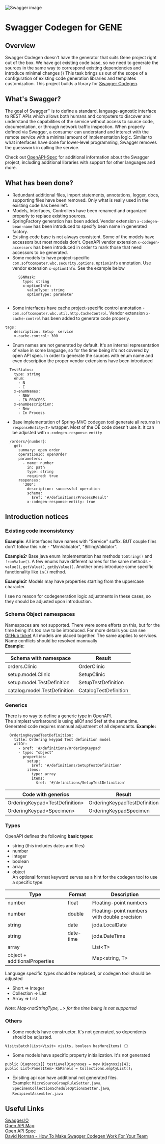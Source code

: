 ![Swagger image](https://habrastorage.org/webt/rx/oo/dk/rxoodkkmw-pkzgffxidjs-f55ag.png)
# Swagger Codegen for GENE

## Overview
Swagger Codegen doesn't have the generator that suits Gene project right out of the box. We have got existing code base, so we need to generate the sources in the same way to correspond existing dependencies and introduce minimal changes )) 
This task brings us out of the scope of a configuration of existing code generation libraries and templates customization.
This project builds a library for [Swagger Codegen](https://github.com/swagger-api/swagger-codegen).

## What's Swagger?
The goal of Swagger™ is to define a standard, language-agnostic interface to REST APIs which allows both humans and computers to discover and understand the capabilities of the service without access to source code, documentation, or through network traffic inspection. When properly defined via Swagger, a consumer can understand and interact with the remote service with a minimal amount of implementation logic. Similar to what interfaces have done for lower-level programming, Swagger removes the guesswork in calling the service.


Check out [OpenAPI-Spec](https://github.com/OAI/OpenAPI-Specification) for additional information about the Swagger project, including additional libraries with support for other languages and more. 
  
## What has been done?
* Redundant additional files, import statements, annotations, logger, docs, supporting files have been removed. Only what is really used in the existing code has been left.
* Models, Interfaces, Controllers have been renamed and organized properly to replace existing sources.
* SpringFactory generation has been added. Vendor extension `x-codegen-bean-name` has been introduced to specify bean name in generated factory.
* Existing code base is not always consistent. Some of the models have accessors but most models don't. OpenAPI vendor extension `x-codegen-accessors` has been introduced in order to mark those that need accessors to be generated.
* Some models to have project-specific  `com.softcomputer.wbc.security.options.OptionInfo` annotation. Use  vendor extension `x-optionInfo`. See the example below
```
      SSNMask:
        type: string
        x-optionInfo:
          valueType: string
          optionType: parameter
      
```
* Some interfaces have cache project-specific control annotation - `com.softcomputer.wbc.util.http.CacheControl`. Vendor extension `x-cache-control` has been added to generate code properly.
```
tags:
    description: Setup  service
    x-cache-control: 300
```
* Enum names are not generated by default. It's an internal representation of value in some language, so for the time being it's not covered by open API spec. In order to generate the sources with enum name and even description the proper vendor extensions have been introduced
```
  TestStatus:
    type: string
    enum:
      - N
      - I
    x-enumNames:
      - NEW
      - IN_PROCESS
    x-enumDescription:
      - New
      - In Process
```
* Base implementation of Spring-MVC codegen tool generate all returns in `responseEntity<T>` wrapper. Most of the OE code doesn't use it. It can be adjusted  with `x-codegen-response-entity`
```
  /orders/{number}:
    get:
      summary: open order
      operationId: openOrder
      parameters:
        - name: number
          in: path
          type: string
          required: true
      responses:
        '200':
          description: successful operation
          schema:
            $ref: '#/definitions/ProcessResult'
          x-codegen-response-entity: true
```
  
## Introduction notices
### Existing code inconsistency
**Example:** All interfaces have names with "Service" suffix. BUT couple files don't follow this rule - "MrnValidator", "BillingValidator". 

**Example2:** Base java enum implementation has methods `toString()` and `fromValue()`. A few enums have different names for the same methods - `value()`, `getValue()`, `getByValue()`. Another ones introduce some specific functionality like `in()` method.

**Example3:** Models may have properties starting from the uppercase character.

I see no reason for codegeneration logic adjustments in these cases, so they should be adjusted upon introduction.

### Schema Object namespaces
Namespaces are not supported. There were some efforts on this, but for the time being it's too raw to be introduced. For more details you can see [GitHub ticket](https://github.com/OAI/OpenAPI-Specification/issues/578)
All models are placed together. The same applies to services.  
Name conflicts should be resolved mannually  
**Example:**

| Schema with namespace | Result |
| --- | --- |
| orders.Clinic | OrderClinic |
| setup.model.Clinic | SetupClinic |
| setup.model.TestDefinition | SetupTestDefinition |
| catalog.model.TestDefinition | CatalogTestDefinition |

### Generics
There is no way to define a generic type in OpenAPI.  
The simplest workaround is using allOf and $ref at the same time. Generated code requires mannual adjustment of all dependants.
**Example:**
```
  OrderingKeypadTestDefinition:
    title: Ordering keypad Test definition model
    allOf:
      - $ref: '#/definitions/OrderingKeypad'
      - type: "object"
        properties:
          setup:
            $ref: '#/definitions/SetupTestDefinition'
          items:
            type: array
            items:
              $ref: '#/definitions/SetupTestDefinition'
```

| Code with generics | Result |
| --- | --- |
| OrderingKeypad\<TestDefinition\> | OrderingKeypadTestDefinition |
| OrderingKeypad\<Specimen\> | OrderingKeypadSpecimen |

### Types
OpenAPI defines the following **basic types**:
* string (this includes dates and files)
* number
* integer
* boolean
* array
* object  
An optional format keyword serves as a hint for the codegen tool to use a specific type:

| Type | Format | Description |
| --- | --- | --- |
| number | float | Floating-point numbers |
| number | double | Floating-point numbers with double precision |
| string | date | joda.LocalDate |
| string | date-time | joda.DateTime |
| array |  | List\<T\> |
| object + additionalProperties |  | Map<string, T>

Language specific types should be replaced, or codegen tool should be adjusted
* Short => Integer
* Collection => List
* Array => List

*Note: Map<notStringType, ..> for the time being is not supported*

### Others
* Some models have constructor. It's not generated, so dependents should be adjusted.  
```
VisitsBatch(List<Visit> visits, boolean hasMoreItems) {}
```
* Some models have specific property initialization. It's not generated
```
public Diagnosis[] testLevelDiagnoses = new Diagnosis[4];
public List<PanelItem> KbPanels = Collections.emptyList();
```
* Exisiting api can have additional not generated files.  
Example: `MicroSourceGroupRuleSetter.java`, `SpecimenCollectionScheduleOptionsSetter.java`, `RecipientAssembler.java`


## Useful Links  
[Swagger.IO](https://swagger.io/)  
[Open API Map](http://openapi-map.apihandyman.io/?version=2.0)  
[Open API Spec](https://github.com/OAI/OpenAPI-Specification/blob/master/versions/2.0.md)  
[David Norman - How To Make Swagger Codegen Work For Your Team](https://medium.com/capital-one-tech/how-to-make-swagger-codegen-work-for-your-team-32194f7d97e4)


